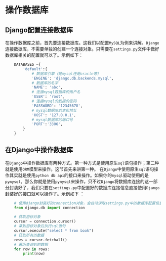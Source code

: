 # 操作数据库

## Django配置连接数据库

在操作数据库之前，首先要连接数据库。这我们以配置`MySQL`为例来讲解。`Django`连接数据库，不需要单独的创建一个连接对象。只需要在`settings.py`文件中做好数据库相关的配置就可以了。示例如下：
```python
    DATABASES ={
        'default':{
            # 数据库引擎（是mysql还是oracle等）
            'ENGINE': 'django.db.backends.mysql',
            # 数据库的名字
            'NAME': 'abc',
            # 连接mysql数据库的用户名
            'USER': 'root',
            # 连接mysql的数据的密码
            'PASSWORD': '12345678',
            # mysql数据库的主机地址
            'HOST': '127.0.0.1',
            # mysql数据库的端口号
            'PORT':'3306',
        }
    }
```

## 在Django中操作数据库

在`Django`中操作数据库有两种方式。第一种方式是使用原生`sql`语句操作；第二种就是使用`ORM`模型来操作。这节首先来讲第一种。
在`Django`中使用原生`sql`语句操作其实就是使用`python db api`的接口来操作。如果你的`mysql`驱动使用的是`pymysql`，那么你就是使用`pymysql`来操作，只不过`Django`将数据库连接的这一部分封装好了，我们只要在`settings.py`中配置好的数据库连接信息直接使用`Django`封装好的接口就可以操作了。示例如下 ：
```python
    # 使用django封装好的connection对象，会自动读取settings.py中的数据库配置信息
    from django.db import connection
    
    # 获取游标对象
    cursor = connection.cursor()
    # 拿到游标对象后执行sql语句
    cursor.execute("select * from book")
    # 获取所有的数据
    rows = cursor.fetchall()
    # 遍历查询到的数据
    for row in rows:
        print(now)
```